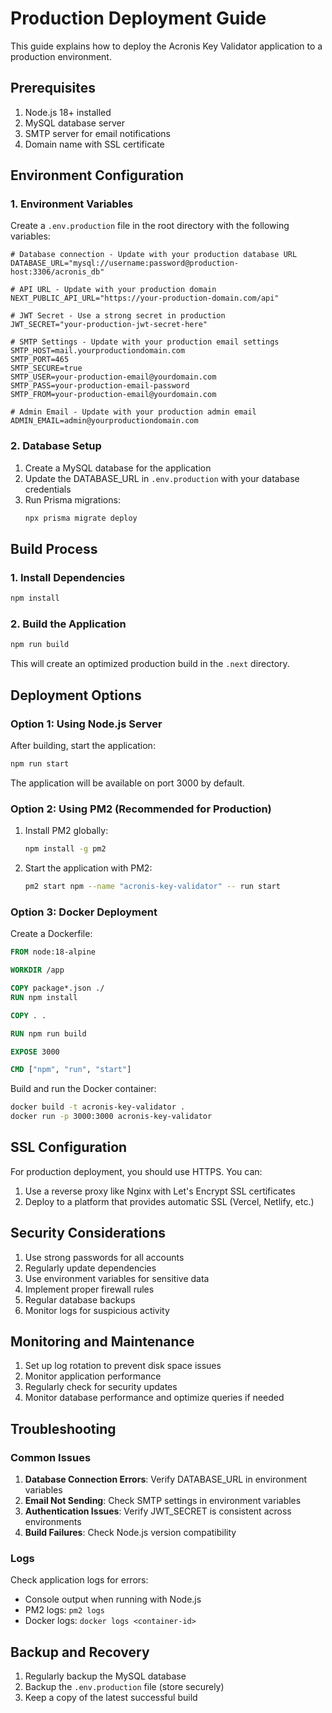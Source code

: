 # Production Deployment Guide

This guide explains how to deploy the Acronis Key Validator application to a production environment.

## Prerequisites

1. Node.js 18+ installed
2. MySQL database server
3. SMTP server for email notifications
4. Domain name with SSL certificate

## Environment Configuration

### 1. Environment Variables

Create a `.env.production` file in the root directory with the following variables:

```env
# Database connection - Update with your production database URL
DATABASE_URL="mysql://username:password@production-host:3306/acronis_db"

# API URL - Update with your production domain
NEXT_PUBLIC_API_URL="https://your-production-domain.com/api"

# JWT Secret - Use a strong secret in production
JWT_SECRET="your-production-jwt-secret-here"

# SMTP Settings - Update with your production email settings
SMTP_HOST=mail.yourproductiondomain.com
SMTP_PORT=465
SMTP_SECURE=true
SMTP_USER=your-production-email@yourdomain.com
SMTP_PASS=your-production-email-password
SMTP_FROM=your-production-email@yourdomain.com

# Admin Email - Update with your production admin email
ADMIN_EMAIL=admin@yourproductiondomain.com
```

### 2. Database Setup

1. Create a MySQL database for the application
2. Update the DATABASE_URL in `.env.production` with your database credentials
3. Run Prisma migrations:
   ```bash
   npx prisma migrate deploy
   ```

## Build Process

### 1. Install Dependencies

```bash
npm install
```

### 2. Build the Application

```bash
npm run build
```

This will create an optimized production build in the `.next` directory.

## Deployment Options

### Option 1: Using Node.js Server

After building, start the application:

```bash
npm run start
```

The application will be available on port 3000 by default.

### Option 2: Using PM2 (Recommended for Production)

1. Install PM2 globally:
   ```bash
   npm install -g pm2
   ```

2. Start the application with PM2:
   ```bash
   pm2 start npm --name "acronis-key-validator" -- run start
   ```

### Option 3: Docker Deployment

Create a Dockerfile:

```dockerfile
FROM node:18-alpine

WORKDIR /app

COPY package*.json ./
RUN npm install

COPY . .

RUN npm run build

EXPOSE 3000

CMD ["npm", "run", "start"]
```

Build and run the Docker container:

```bash
docker build -t acronis-key-validator .
docker run -p 3000:3000 acronis-key-validator
```

## SSL Configuration

For production deployment, you should use HTTPS. You can:

1. Use a reverse proxy like Nginx with Let's Encrypt SSL certificates
2. Deploy to a platform that provides automatic SSL (Vercel, Netlify, etc.)

## Security Considerations

1. Use strong passwords for all accounts
2. Regularly update dependencies
3. Use environment variables for sensitive data
4. Implement proper firewall rules
5. Regular database backups
6. Monitor logs for suspicious activity

## Monitoring and Maintenance

1. Set up log rotation to prevent disk space issues
2. Monitor application performance
3. Regularly check for security updates
4. Monitor database performance and optimize queries if needed

## Troubleshooting

### Common Issues

1. **Database Connection Errors**: Verify DATABASE_URL in environment variables
2. **Email Not Sending**: Check SMTP settings in environment variables
3. **Authentication Issues**: Verify JWT_SECRET is consistent across environments
4. **Build Failures**: Check Node.js version compatibility

### Logs

Check application logs for errors:
- Console output when running with Node.js
- PM2 logs: `pm2 logs`
- Docker logs: `docker logs <container-id>`

## Backup and Recovery

1. Regularly backup the MySQL database
2. Backup the `.env.production` file (store securely)
3. Keep a copy of the latest successful build